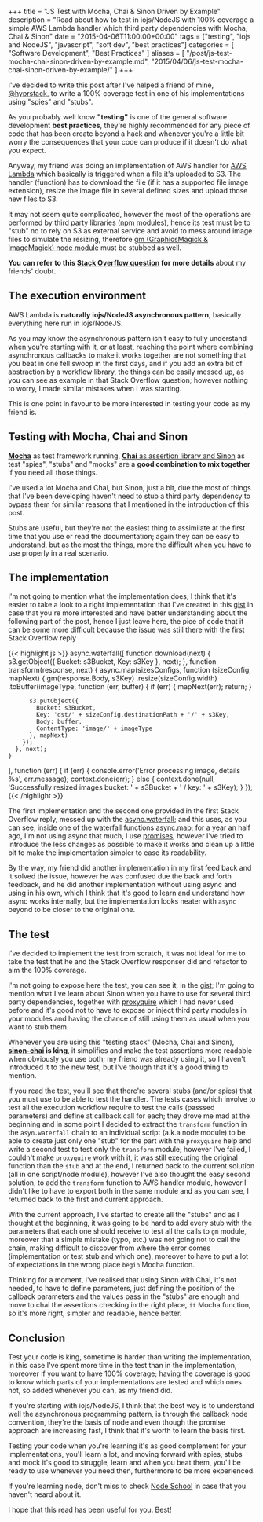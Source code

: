+++
title = "JS Test with Mocha, Chai & Sinon Driven by Example"
description = "Read about how to test in iojs/NodeJS with 100% coverage a simple AWS Lambda handler which third party dependencies with Mocha, Chai & Sinon"
date = "2015-04-06T11:00:00+00:00"
tags = ["testing", "iojs and NodeJS", "javascript", "soft dev", "best practices"]
categories = [
  "Software Development",
  "Best Practices"
]
aliases = [
  "/post/js-test-mocha-chai-sinon-driven-by-example.md",
  "2015/04/06/js-test-mocha-chai-sinon-driven-by-example/"
]
+++

I've decided to write this post after I've helped a friend of mine, <a href="https://twitter.com/hyprstack" target="_blank" rel="nofollow">@hyprstack</a>, to write a 100% coverage test in one of his implementations using "spies" and "stubs".

As you probably well know __"testing"__ is one of the general software development __best practices__, they're highly recommended for any piece of code that has been create beyond a hack and whenever you're a little bit worry the consequences that your code can produce if it doesn't do what you expect.

Anyway, my friend was doing an implementation of AWS handler for <a href="http://aws.amazon.com/lambda/" target="_blank" rel="nofollow">AWS Lambda</a> which basically is triggered when a file it's uploaded to S3. The handler (function) has to download the file (if it has a supported file image extension), resize the image file in several defined sizes and upload those new files to S3.

It may not seem quite complicated, however the most of the operations are performed by third party libraries (<a href="https://npmjs.org" target="_blank" rel="nofollow">npm modules</a>), hence its test must be to "stub" no to rely on S3 as external service and avoid to mess around image files to simulate the resizing, therefore <a href="https://github.com/aheckmann/gm" target="_blank" rel="nofollow">gm (GraphicsMagick & ImageMagick) node module</a> must be stubbed as well.

__You can refer to this <a href="http://stackoverflow.com/questions/28881483/nodejs-testing-aws-with-mocha/28915395#28915395" target="_blank" rel="nofollow">Stack Overflow question</a> for more details__ about my friends' doubt.


## The execution environment

AWS Lambda is __naturally iojs/NodeJS asynchronous pattern__, basically everything here run in iojs/NodeJS.

As you may know the asynchronous pattern isn't easy to fully understand when you're starting with it, or at least, reaching the point where combining asynchronous callbacks to make it works together are not something that you beat in one fell swoop in the first days, and if you add an extra bit of abstraction by a workflow library, the things can be easily messed up, as you can see as example in that Stack Overflow question; however nothing to worry, I made similar mistakes when I was starting.

This is one point in favour to be more interested in testing your code as my friend is.


## Testing with Mocha, Chai and Sinon

<a href="http://mochajs.org/" target="_blank">__Mocha__</a> as test framework running, <a href="http://chaijs.com/" target="_blank">__Chai__ as assertion library and <a href="http://sinonjs.org/" target="_blank">Sinon</a> as test "spies", "stubs" and "mocks" are a __good combination to mix together__ if you need all those things.

I've used a lot Mocha and Chai, but Sinon, just a bit, due the most of things that I've been developing haven't need to stub a third party dependency to bypass them for similar reasons that I mentioned in the introduction of this post.

Stubs are useful, but they're not the easiest thing to assimilate at the first time that you use or read the documentation; again they can be easy to understand, but as the most the things, more the difficult when you have to use properly in a real scenario.


## The implementation

I'm not going to mention what the implementation does, I think that it's easier to take a look to a right implementation that I've created in this <a href="https://gist.github.com/ifraixedes/3330ce0edf9286234b04" target="_blank" rel="nofollow">gist</a> in case that you're more interested and have better understanding about the following part of the post, hence I just leave here, the pice of code that it can be some more difficult because the issue was still there with the first Stack Overflow reply

{{< highlight js >}}
async.waterfall([
    function download(next) {
      s3.getObject({
        Bucket: s3Bucket,
        Key: s3Key
      }, next);
    },
    function transform(response, next) {
      async.map(sizesConfigs, function (sizeConfig, mapNext) {
        gm(response.Body, s3Key)
        .resize(sizeConfig.width)
        .toBuffer(imageType, function (err, buffer) {
          if (err) {
            mapNext(err);
            return;
          }

          s3.putObject({
            Bucket: s3Bucket,
            Key: 'dst/' + sizeConfig.destinationPath + '/' + s3Key,
            Body: buffer,
            ContentType: 'image/' + imageType
          }, mapNext)
        });
      }, next);
    }
  ], function (err) {
    if (err) {
      console.error('Error processing image, details %s', err.message);
      context.done(err);
    } else {
      context.done(null, 'Successfully resized images bucket: ' + s3Bucket + ' / key: ' + s3Key);
    }
  });
{{< /highlight >}}

The first implementation and the second one provided in the first Stack Overflow reply, messed up with the <a href="https://github.com/caolan/async#waterfall" target="_blank" rel="nofollow">async.waterfall</a>; and this uses, as you can see, inside one of the waterfall functions <a href="https://github.com/caolan/async#map" target="_blank" rel="nofollow">async.map</a>; for a year an half ago, I'm not using async that much, I use [promises](http://en.wikipedia.org/wiki/Futures_and_promises), however I've tried to introduce the less changes as possible to make it works and clean up a little bit to make the implementation simpler to ease its readability.

By the way, my friend did another implementation in my first feed back and it solved the issue, however he was confused due the back and forth feedback, and he did another implementation without using async and using in his own, which I think that it's good to learn and understand how async works internally, but the implementation looks neater with `async` beyond to be closer to the original one.


## The test

I've decided to implement the test from scratch, it was not ideal for me to take the test that he and the Stack Overflow responser did and refactor to aim the 100% coverage.

I'm not going to expose here the test, you can see it, in the <a href="https://gist.github.com/ifraixedes/3330ce0edf9286234b04" target="_blank" rel="nofollow">gist</a>; I'm going to mention what I've learn about Sinon when you have to use for several third party dependencies, together with <a href="https://github.com/thlorenz/proxyquire" target="_blank" rel="nofollow">proxyquire</a> which I had never used before and it's good not to have to expose or inject third party modules in your modules and having the chance of still using them as usual when you want to stub them.

Whenever you are using this "testing stack" (Mocha, Chai and Sinon), __<a href="https://github.com/domenic/sinon-chai" target="_blank" rel="nofollow">sinon-chai</a> is king__, it simplifies and make the test assertions more readable when obviously you use both; my friend was already using it, so I haven't introduced it to the new test, but I've though that it's a good thing to mention.

If you read the test, you'll see that there're several stubs (and/or spies) that you must use to be able to test the handler. The tests cases which involve to test all the execution workflow require to test the calls (passsed parameters) and define at callback call for each; they drove me mad at the beginning and in some point I decided to extract the `transform` function in the `asyn.waterfall` chain to an individual script (a.k.a node module) to be able to create just only one "stub" for the part with the `proxyquire` help and write a second test to test only the `transform` module; however I've failed, I couldn't make `proxyquire` work with it, it was still executing the original function than the `stub` and at the end, I returned back to the current solution (all in one script/node module), however I've also thought the easy second solution, to add the `transform` function to AWS handler module, however I didn't like to have to export both in the same module and as you can see, I returned back to the first and current approach.

With the current approach, I've started to create all the "stubs" and as I thought at the beginning, it was going to be hard to add every stub with the parameters that each one should receive to test all the calls to `gm` module, moreover that a simple mistake (typo, etc.) was not going not to call the chain, making difficult to discover from where the error comes (implementation or test stub and which one), moreover to have to put a lot of expectations in the wrong place `begin` Mocha function.

Thinking for a moment, I've realised that using Sinon with Chai, it's not needed, to have to define parameters, just defining the position of the callback parameters and the values pass in the "stubs" are enough and move to chai the assertions checking in the right place, `it` Mocha function, so it's more right, simpler and readable, hence better.


## Conclusion

Test your code is king, sometime is harder than writing the implementation, in this case I've spent more time in the test than in the implementation, moreover if you want to have 100% coverage; having the coverage is good to know which parts of your implementations are tested and which ones not, so added whenever you can, as my friend did.

If you're starting with iojs/NodeJS, I think that the best way is to understand well the asynchronous programming pattern, is through the callback node convention, they're the basis of node and even though the promise approach are increasing fast, I think that it's worth to learn the basis first.

Testing your code when you're learning it's as good complement for your implementations, you'll learn a lot, and moving forward with spies, stubs and mock it's good to struggle, learn and when you beat them, you'll be ready to use whenever you need then, furthermore to be more experienced.

If you're learning node, don't miss to check <a href="http://nodeschool.io/" target="_blank">Node School</a> in case that you haven't heard about it.


I hope that this read has been useful for you.
Best!
